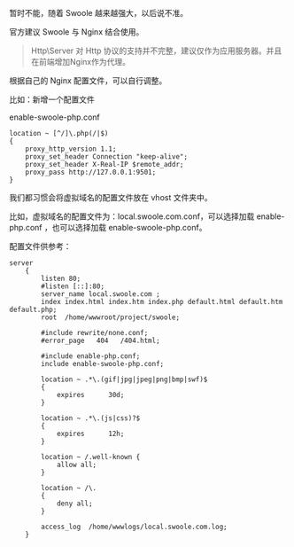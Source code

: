 暂时不能，随着 Swoole 越来越强大，以后说不准。

官方建议 Swoole 与 Nginx 结合使用。

> Http\Server 对 Http 协议的支持并不完整，建议仅作为应用服务器。并且在前端增加Nginx作为代理。

根据自己的 Nginx 配置文件，可以自行调整。

比如：新增一个配置文件

enable-swoole-php.conf

```
location ~ [^/]\.php(/|$)
{
    proxy_http_version 1.1;
    proxy_set_header Connection "keep-alive";
    proxy_set_header X-Real-IP $remote_addr;
    proxy_pass http://127.0.0.1:9501;
}
```

我们都习惯会将虚拟域名的配置文件放在 vhost 文件夹中。

比如，虚拟域名的配置文件为：local.swoole.com.conf，可以选择加载 enable-php.conf ，也可以选择加载 enable-swoole-php.conf。

配置文件供参考：

```
server
    {
        listen 80;
        #listen [::]:80;
        server_name local.swoole.com ;
        index index.html index.htm index.php default.html default.htm default.php;
        root  /home/wwwroot/project/swoole;

        #include rewrite/none.conf;
        #error_page   404   /404.html;

        #include enable-php.conf;
        include enable-swoole-php.conf;

        location ~ .*\.(gif|jpg|jpeg|png|bmp|swf)$
        {
            expires      30d;
        }

        location ~ .*\.(js|css)?$
        {
            expires      12h;
        }

        location ~ /.well-known {
            allow all;
        }

        location ~ /\.
        {
            deny all;
        }

        access_log  /home/wwwlogs/local.swoole.com.log;
    }
```